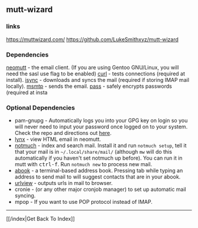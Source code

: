 ## mutt-wizard

### links
https://muttwizard.com/
https://github.com/LukeSmithxyz/mutt-wizard

### Dependencies

[neomutt](neomutt.md) - the email client. (If you are using Gentoo GNU/Linux, you will need the sasl use flag to be enabled)
[curl](curl.md) - tests connections (required at install).
[isync](isync.md) - downloads and syncs the mail (required if storing IMAP mail locally).
[msmtp](msmtp.md) - sends the email.
[pass](pass.md) - safely encrypts passwords (required at insta

### Optional Dependencies

* pam-gnupg - Automatically logs you into your GPG key on login so you will
  never need to input your password once logged on to your system. Check the
  repo and directions out [here](https://github.com/cruegge/pam-gnupg).
* [lynx](lynx.md) - view HTML email in neomutt.
* [notmuch](notmuch.md) - index and search mail. Install it and run `notmuch
  setup`, tell it that your mail is in `~/.local/share/mail/` (although `mw`
  will do this automatically if you haven't set notmuch up before). You can
  run it in mutt with <kbd>ctrl-f</kbd>. Run `notmuch new` to process new
  mail.
* [abook](abook.md) - a terminal-based address book. Pressing tab while typing
  an address to send mail to will suggest contacts that are in your abook.
* [urlview](urlview.md) - outputs urls in mail to browser.
* cronie - (or any other major cronjob manager) to set up automatic mail
  syncing.
* mpop - If you want to use POP protocol instead of IMAP.

---

[[/index|Get Back To Index]]
